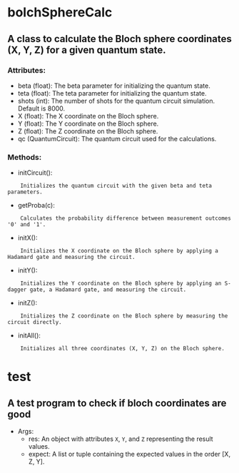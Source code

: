 # bolchSphereCalc
## A class to calculate the Bloch sphere coordinates (X, Y, Z) for a given quantum state.
### Attributes:
- beta (float): The beta parameter for initializing the quantum state.
- teta (float): The teta parameter for initializing the quantum state.
- shots (int): The number of shots for the quantum circuit simulation. Default is 8000.
- X (float): The X coordinate on the Bloch sphere.
- Y (float): The Y coordinate on the Bloch sphere.
- Z (float): The Z coordinate on the Bloch sphere.
- qc (QuantumCircuit): The quantum circuit used for the calculations.
### Methods:
- initCircuit():
```
    Initializes the quantum circuit with the given beta and teta parameters.
```
- getProba(c):
```
    Calculates the probability difference between measurement outcomes '0' and '1'.
```
- initX():
```
    Initializes the X coordinate on the Bloch sphere by applying a Hadamard gate and measuring the circuit.
```
- initY():
```
    Initializes the Y coordinate on the Bloch sphere by applying an S-dagger gate, a Hadamard gate, and measuring the circuit.
```
- initZ():
```
    Initializes the Z coordinate on the Bloch sphere by measuring the circuit directly.
```
- initAll():
```
    Initializes all three coordinates (X, Y, Z) on the Bloch sphere.
```

# test
## A test program to check if bloch coordinates are good

- Args:
    - res: An object with attributes `X`, `Y`, and `Z` representing the result values.
    - expect: A list or tuple containing the expected values in the order [X, Z, Y].